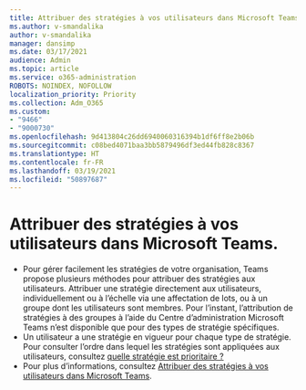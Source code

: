 ```yaml
---
title: Attribuer des stratégies à vos utilisateurs dans Microsoft Teams.
ms.author: v-smandalika
author: v-smandalika
manager: dansimp
ms.date: 03/17/2021
audience: Admin
ms.topic: article
ms.service: o365-administration
ROBOTS: NOINDEX, NOFOLLOW
localization_priority: Priority
ms.collection: Adm_O365
ms.custom:
- "9466"
- "9000730"
ms.openlocfilehash: 9d413804c26dd6940060316394b1df6ff8e2b06b
ms.sourcegitcommit: c08bed4071baa3bb5879496df3ed44fb828c8367
ms.translationtype: HT
ms.contentlocale: fr-FR
ms.lasthandoff: 03/19/2021
ms.locfileid: "50897687"
---
```

# <a name="assign-policies-in-microsoft-teams"></a>Attribuer des stratégies à vos utilisateurs dans Microsoft Teams.

- Pour gérer facilement les stratégies de votre organisation, Teams propose plusieurs méthodes pour attribuer des stratégies aux utilisateurs. Attribuer une stratégie directement aux utilisateurs, individuellement ou à l’échelle via une affectation de lots, ou à un groupe dont les utilisateurs sont membres.  Pour l’instant, l’attribution de stratégies à des groupes à l’aide du Centre d’administration Microsoft Teams n’est disponible que pour des types de stratégie spécifiques. 
- Un utilisateur a une stratégie en vigueur pour chaque type de stratégie. Pour consulter l’ordre dans lequel les stratégies sont appliquées aux utilisateurs, consultez [quelle stratégie est prioritaire ?](https://docs.microsoft.com/microsoftteams/assign-policies#which-policy-takes-precedence)
- Pour plus d’informations, consultez [Attribuer des stratégies à vos utilisateurs dans Microsoft Teams](https://docs.microsoft.com/microsoftteams/assign-policies).